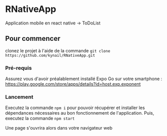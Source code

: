 # RNativeApp

Application mobile en react native  -> ToDoList

## Pour commencer

clonez le projet à l'aide de la commande ``git clone https://github.com/kynail/RNativeApp.git``

### Pré-requis

Assurez vous d'avoir préalablement installé Expo Go sur votre smartphone : https://play.google.com/store/apps/details?id=host.exp.exponent

### Lancement

Executez la commande ``npm i`` pour pouvoir récupérer et installer les dépendances nécessaires au bon fonctionnement de l'application.
Puis, executez la commande ``npm start``

Une page s'ouvrira alors dans votre navigateur web
